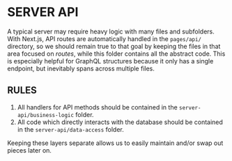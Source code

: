 # SERVER API

A typical server may require heavy logic with many files and subfolders.  With Next.js, API routes are automatically handled in the `pages/api/` directory, so we should remain true to that goal by keeping the files in that area focused on *routes*, while this folder contains all the abstract code.  This is especially helpful for GraphQL structures because it only has a single endpoint, but inevitably spans across multiple files.

## RULES

1. All handlers for API methods should be contained in the `server-api/business-logic` folder.
2. All code which directly interacts with the database should be contained in the `server-api/data-access` folder.

Keeping these layers separate allows us to easily maintain and/or swap out pieces later on.
